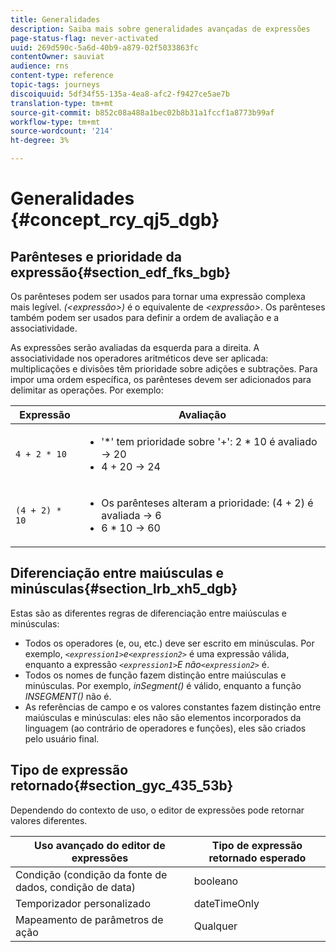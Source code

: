 ```yaml
---
title: Generalidades
description: Saiba mais sobre generalidades avançadas de expressões
page-status-flag: never-activated
uuid: 269d590c-5a6d-40b9-a879-02f5033863fc
contentOwner: sauviat
audience: rns
content-type: reference
topic-tags: journeys
discoiquuid: 5df34f55-135a-4ea8-afc2-f9427ce5ae7b
translation-type: tm+mt
source-git-commit: b852c08a488a1bec02b8b31a1fccf1a8773b99af
workflow-type: tm+mt
source-wordcount: '214'
ht-degree: 3%

---
```



# Generalidades {#concept_rcy_qj5_dgb}

## Parênteses e prioridade da expressão{#section_edf_fks_bgb}

Os parênteses podem ser usados para tornar uma expressão complexa mais legível. _(&lt;expressão>)_ é o equivalente de _&lt;expressão>_. Os parênteses também podem ser usados para definir a ordem de avaliação e a associatividade.

As expressões serão avaliadas da esquerda para a direita. A associatividade nos operadores aritméticos deve ser aplicada: multiplicações e divisões têm prioridade sobre adições e subtrações. Para impor uma ordem específica, os parênteses devem ser adicionados para delimitar as operações. Por exemplo:

<!--```5 + 2 * 10 = 25, and (5 + 2) * 10 = 70```-->

| Expressão | Avaliação |
|--- |--- |
| `4 + 2 * 10` | <ul><li>&#39;*&#39; tem prioridade sobre &#39;+&#39;: 2 * 10 é avaliado → 20</li><li>4 + 20 → 24</li></ul> |
| `(4 + 2) * 10` | <ul><li>Os parênteses alteram a prioridade: (4 + 2) é avaliada → 6</li><li> 6 * 10 → 60</li></ul> |

## Diferenciação entre maiúsculas e minúsculas{#section_lrb_xh5_dgb}

Estas são as diferentes regras de diferenciação entre maiúsculas e minúsculas:

* Todos os operadores (e, ou, etc.) deve ser escrito em minúsculas. Por exemplo, _`<expression1>`e`<expression2>`_ é uma expressão válida, enquanto a expressão _`<expression1>`E não`<expression2>`_ é.
* Todos os nomes de função fazem distinção entre maiúsculas e minúsculas. Por exemplo, _inSegment()_ é válido, enquanto a função _INSEGMENT()_ não é.
* As referências de campo e os valores constantes fazem distinção entre maiúsculas e minúsculas: eles não são elementos incorporados da linguagem (ao contrário de operadores e funções), eles são criados pelo usuário final.

## Tipo de expressão retornado{#section_gyc_435_53b}

Dependendo do contexto de uso, o editor de expressões pode retornar valores diferentes.

| Uso avançado do editor de expressões | Tipo de expressão retornado esperado |
|--- |--- |
| Condição (condição da fonte de dados, condição de data) | booleano |
| Temporizador personalizado | dateTimeOnly |
| Mapeamento de parâmetros de ação | Qualquer |

